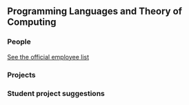 ## Programming Languages and Theory of Computing

### People

[See the official employee list](https://di.ku.dk/english/staff/vip/researchers_pltc/)

### Projects

### Student project suggestions
